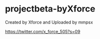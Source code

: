 # projectbeta-byXforce
Created by Xforce and
Uploaded by mmpsx

https://twitter.com/x_force_505?s=09
